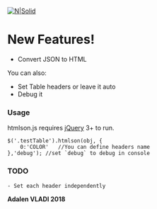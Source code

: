 <p><a href="https://github.com/adalenv/htmlson.js"><img src="https://image.ibb.co/f9bEtx/htmlson_js.png" alt="N|Solid"></a></p>
<h1><a id="New_Features_4"></a>New Features!</h1>
<ul>
<li>Convert JSON to HTML</li>
</ul>
<p>You can also:</p>
<ul>
<li>Set Table headers or leave it auto</li>
<li>Debug it</li>
</ul>
<h3><a id="Usage_14"></a>Usage</h3>
<p>htmlson.js requires <a href="https://jquery.com/download/">jQuery</a>  3+ to run.</p>
<pre><code class="language-js">$(<span class="hljs-string">'.testTable'</span>).htmlson(obj, {
    <span class="hljs-number">0</span>:<span class="hljs-string">'COLOR'</span>   <span class="hljs-comment">//You can define headers name </span>
},<span class="hljs-string">'debug'</span>); <span class="hljs-comment">//set `debug` to debug in console </span>
</code></pre>
<h3><a id="TODO_24"></a>TODO</h3>
<pre><code>- Set each header independently
</code></pre>
<p><strong>Adalen VLADI 2018</strong></p>
